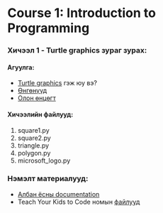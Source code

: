 # Course 1: Introduction to Programming

### Хичээл 1 - Turtle graphics зураг зурах:

#### Агуулга:
- [Turtle graphics](https://en.wikipedia.org/wiki/Turtle_graphics) гэж юу вэ?
- [Өнгөнүүд](https://trinket.io/docs/colors)
- [Олон өнцөгт](https://en.wikipedia.org/wiki/Regular_polygon)

#### Хичээлийн файлууд:
1. square1.py
2. square2.py
3. triangle.py
4. polygon.py
5. microsoft_logo.py

### Нэмэлт материалууд:
- [Албан ёсны documentation](https://docs.python.org/3/library/turtle.html)
- Teach Your Kids to Code номын [файлууд](https://nostarch.com/download/Teach_Your_Kids_to_Code_program_files.zip)
